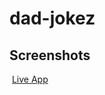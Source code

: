 # dad-jokez

## Screenshots

<img>
<a href="https://groverrichardson.github.io/dad-jokez/">Live App</a>
